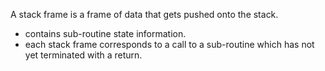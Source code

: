 A stack frame is a frame of data that gets pushed onto the stack.
- contains sub-routine state information.
- each stack frame corresponds to a call to a sub-routine which has not yet terminated with a return.